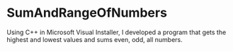 # SumAndRangeOfNumbers
Using C++ in Microsoft Visual Installer, I developed a program that gets the highest and lowest values and sums even, odd, all numbers.  
